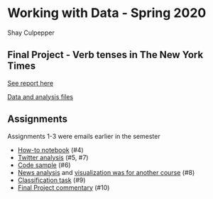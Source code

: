 # Working with Data - Spring 2020

Shay Culpepper

## Final Project - Verb tenses in The New York Times

[See report here](https://shaypepper.github.io/data-viz-vue/#/verbs)

[Data and analysis files](https://github.com/shaypepper/data-viz-vue/tree/master/src/components/WorkingWithData/data)

## Assignments

Assignments 1-3 were emails earlier in the semester

- [How-to notebook](https://colab.research.google.com/drive/112twYJskdGI7HgrtAeJfq1sG2gRtSX1C) (#4)
- [Twitter analysis](https://colab.research.google.com/drive/1EXGHeOo0rrXesOEqv8sR4OuNMiAAwm6y) (#5, #7)
- [Code sample](https://github.com/shaypepper/data-viz-vue/blob/master/docs/code_samples/news_scraping/extract_places.js) (#6)
- [News analysis](https://github.com/shaypepper/data-viz-vue/blob/master/docs/code_samples/news_scraping/index.js) and [visualization was for another course](https://shaypepper.github.io/data-viz-vue/#bill) (#8)
- [Classification task](https://colab.research.google.com/drive/1I82ZkJSbjuOhkQwdomxAWEvF3ltIFRyj#scrollTo=V_tqakHMS6MY) (#9)
- [Final Project commentary](https://github.com/shaypepper/data-viz-vue/blob/master/docs/code_samples/ProjectCommentary.md) (#10)
